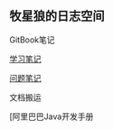 ## 牧星狼的日志空间

GitBook笔记

[学习笔记]( https://muxinglang.github.io/GitHtml/StudyNotes/ )

[问题笔记]( https://muxinglang.github.io/GitHtml/StudyTips/ )

文档搬运

[阿里巴巴Java开发手册
